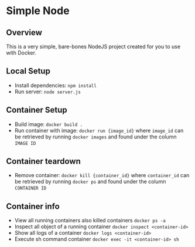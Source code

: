 # Simple Node
## Overview
This is a very simple, bare-bones NodeJS project created for you to use with Docker.

## Local Setup
* Install dependencies: `npm install`
* Run server: `node server.js`

## Container Setup
* Build image: `docker build .`
* Run container with image: `docker run {image_id}` where `image_id` can be retrieved by running `docker images` and found under the column `IMAGE ID`

## Container teardown
* Remove container: `docker kill {container_id}` where `container_id` can be retrieved by running `docker ps` and found under the column `CONTAINER ID`

## Container info
* View all running containers also killed containers `docker ps -a`
* Inspect all object of a running container `docker inspect <container-id>`
* Show all logs of a container `docker logs <container-id>`
* Execute sh command container `docker exec -it <container-id> sh`